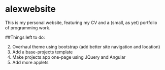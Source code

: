 # alexwebsite

This is my personal website, featuring my CV and a (small, as yet) portfolio of programming work.

##Things left to do:

2. Overhaul theme using bootstrap (add better site navigation and location)
4. Add a base-projects template
5. Make projects app one-page using JQuery and Angular
6. Add more applets
